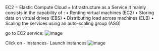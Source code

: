 EC2 = Elastic Compute Cloud = Infrastructure as a Service
It mainly consists in the capability of :
• Renting virtual machines (EC2)
• Storing data on virtual drives (EBS)
• Distributing load across machines (ELB)
• Scaling the services using an auto-scaling group (ASG)

go to EC2 service:
![image](https://user-images.githubusercontent.com/107784718/212465702-deb83975-79df-453f-93b4-1b7ea2445fb5.png)

Click on - instances- Launch instances
![image](https://user-images.githubusercontent.com/107784718/212465736-622c4332-5a3c-4eb2-a40a-1b624886e5d6.png)

